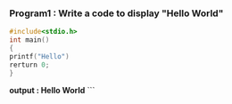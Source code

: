 ### Program1 : Write a code to display "Hello World"

```C
#include<stdio.h>
int main()
{
printf("Hello")
rerturn 0;
}
```
**output : Hello World**              ```
